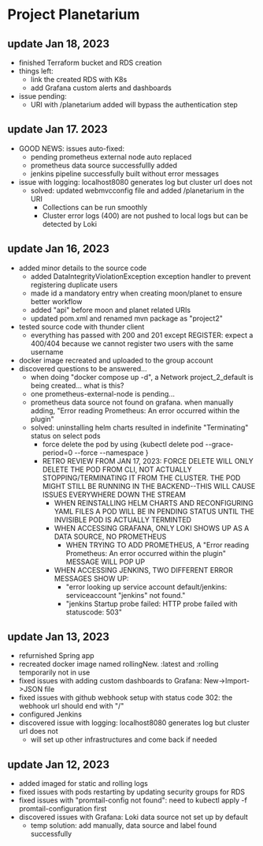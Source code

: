 # Project Planetarium 

## update Jan 18, 2023
- finished Terraform bucket and RDS creation
- things left:
    - link the created RDS with K8s
    - add Grafana custom alerts and dashboards 
- issue pending:
    - URI with /planetarium added will bypass the authentication step

## update Jan 17. 2023
- GOOD NEWS: issues auto-fixed:
    - pending prometheus external node auto replaced
    - prometheus data source successfullly added
    - jenkins pipeline successfully built without error messages
- issue with logging: localhost8080 generates log but cluster url does not
    - solved: updated webmvcconfig file and added /planetarium in the URI
        - Collections can be run smoothly
        - Cluster error logs (400) are not pushed to local logs but can be detected by Loki

## update Jan 16, 2023
- added minor details to the source code
    - added DataIntegrityViolationException exception handler to prevent registering duplicate users
    - made id a mandatory entry when creating moon/planet to ensure better workflow
    - added "api" before moon and planet related URIs
    - updated pom.xml and renamed mvn package as "project2"
- tested source code with thunder client
    - everything has passed with 200 and 201 except REGISTER: expect a 400/404 because we cannot register two users with the same username
- docker image recreated and uploaded to the group account
- discovered questions to be answered...
    - when doing "docker compose up -d", a Network project_2_default is being created... what is this?
    - one prometheus-external-node is pending...
    - prometheus data source not found on grafana. when manually adding, "Error reading Prometheus: An error occurred within the plugin"
    - solved: uninstalling helm charts resulted in indefinite "Terminating" status on select pods
        - force delete the pod by using {kubectl delete pod <PODNAME> --grace-period=0 --force --namespace <NAMESPACE>}
        - RETRO REVIEW FROM JAN 17, 2023: FORCE DELETE WILL ONLY DELETE THE POD FROM CLI, NOT ACTUALLY STOPPING/TERMINATING IT FROM THE CLUSTER. THE POD MIGHT STILL BE RUNNING IN THE BACKEND--THIS WILL CAUSE ISSUES EVERYWHERE DOWN THE STREAM
            - WHEN REINSTALLING HELM CHARTS AND RECONFIGURING YAML FILES A POD WILL BE IN PENDING STATUS UNTIL THE INVISIBLE POD IS ACTUALLY TERMINTED
            - WHEN ACCESSING GRAFANA, ONLY LOKI SHOWS UP AS A DATA SOURCE, NO PROMETHEUS
                - WHEN TRYING TO ADD PROMETHEUS, A "Error reading Prometheus: An error occurred within the plugin" MESSAGE WILL POP UP
            - WHEN ACCESSING JENKINS, TWO DIFFERENT ERROR MESSAGES SHOW UP:
                - "error looking up service account default/jenkins: serviceaccount "jenkins" not found."
                - "jenkins Startup probe failed: HTTP probe failed with statuscode: 503"

## update Jan 13, 2023
- refurnished Spring app 
- recreated docker image named rollingNew. :latest and :rolling temporarily not in use
- fixed issues with adding custom dashboards to Grafana: New->Import->JSON file
- fixed issues with github webhook setup with status code 302: the webhook url should end with "/"
- configured Jenkins
- discovered issue with logging: localhost8080 generates log but cluster url does not
    - will set up other infrastructures and come back if needed

## update Jan 12, 2023
- added imaged for static and rolling logs
- fixed issues with pods restarting by updating security groups for RDS
- fixed issues with "promtail-config not found": need to kubectl apply -f promtail-configuration first
- discovered issues with Grafana: Loki data source not set up by default
    - temp solution: add manually, data source and label found successfully